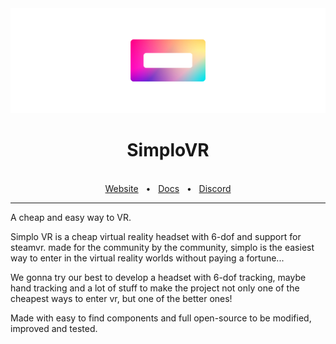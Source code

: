 <img src="banner.png"/>

<div align="center">
  <h1>SimploVR</h1>

  <br />
  <a href="https://simplovr.hackclub.com">Website</a>
  <span>&nbsp;&nbsp;•&nbsp;&nbsp;</span>
  <a href="https://github.com/simplo-vr/docs">Docs</a>
  <span>&nbsp;&nbsp;•&nbsp;&nbsp;</span>
  <a href="https://discord.gg/KBsE46Dj9f">Discord</a>
  <br />
  <hr />
</div>

A cheap and easy way to VR.

Simplo VR is a cheap virtual reality headset with 6-dof and support for steamvr. made for the community by the community, simplo is the easiest way to enter in the virtual reality worlds without paying a fortune...

We gonna try our best to develop a headset with 6-dof tracking, maybe hand tracking and a lot of stuff to make the project not only one of the cheapest ways to enter vr, but one of the better ones!

Made with easy to find components and full open-source to be modified, improved and tested.
